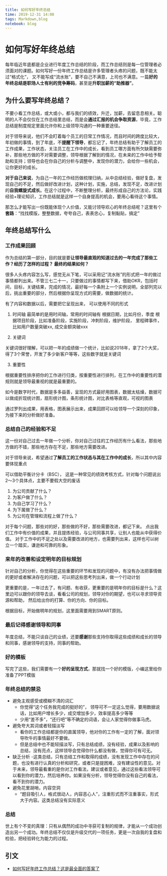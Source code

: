 ```yaml
---
title: 如何写好年终总结
time: 2019-12-31 14:08
tags: Markdown,blog
notebook: blog
---
```


# 如何写好年终总结

每年临近年底都是企业进行年度工作总结的阶段，而工作总结则是每一位管理者必须面对的课题。如何写好一份年终工作总结是许多管理者头疼的问题，既不能太过“格式化”， 又不能写成“流水账”，要不自己不满意，上司也不满意。一篇**好的年终总结是职场人士有利的竞争筹码**，甚至是**升职加薪的“助推器”**。

## 为什么要写年终总结？

不要小看工作总结，或大或小，都与我们的绩效，升迁，加薪，去留息息相关。聪明的人不会仅仅在工作总结里总结，而是会**通过汇报的机会争取资源**，毕竟，工作总结是制度规定里面允许你和上级领导沟通的一种重要途径。

对于领导来说，他们不会盯着每个员工的日常工作情况，而且时间的跨度比较大，年初做的事情，到了年底，不**提醒下领导**，都忘记了，年终总结有助于了解员工的工作成果，工作状态，关注员工在工作中的成长，看到员工哪方面有所欠缺需要弥补，那些地方做的不对需要调整，领导根据了解到的情况，在未来的工作中给予帮助和支持；领导也会在你自己的分析与调整中，发现你的潜力，会给你一些机会，让你更好的成长。

**对于自己来说**，为自己一年的工作经历做梳理归纳，从中总结经验，做好复盘，发现自己的不足，然后做好改进计划，这种计划，实施，总结，发现不足，改进计划的**自我螺旋式成长**。在这个过程中，不断整理分析，最终形成自己的方法论，实践经验+理论知识，工作总结就是这样一个自身提高的机会，要用心看待这个事情。

那怎么才能写出一份既能体现个人价值，又能讨领导欢心的年终总结呢？这里有个**套路**：“找找模版，整整数据，夸夸自己，表表忠心，复制黏贴，搞定”

## 年终总结写什么

### 工作成果回顾

作为总结的第一部分，目的就是要**让领导最直观的知道过去的一年完成了那些工作？经历了怎样的过程？ 最终的结果如何？**

很多人头疼内容怎么写，感觉无从下笔，可以采用记“流水账”的形式把一年的做过事情都列出来。不管三七二十一，只要做过的事情都写下来，借助OKR，包括时间，目标，关键结果，完成的情况，最好每一个条附上一个实例说明，全部列完以后，挑出重要的部分，然后根据你呈现方式的需要，做数据的统计。

有了内容和数据以后，需要把它呈现出来， 可以使用不同的形式

1. 时间轴
最简单的是用时间轴，常用的时间轴有
根据日期，比如月份，季度
根据项目阶段，比如准备阶段，实施阶段，冲刺阶段，维护阶段，
里程碑事件，比如用户数量突破xx, 成交金额突破xxx

2. 关键词

关键词很好理解，可以把一年的成绩做一个统计，比如说2018年，拿了2个大奖，得了3个荣誉，开发了多少新客户等等，这些数字就是关键词

3. 重要性

根据重要性排序把你的工作进行归类，按重要性进行排列，在工作中的重要性的潜规则就是领导最重视的就是最重要的。

如今是数字时代，数据是多多益善，呈现的方式最好用图表，数据太枯燥，数据可以做成折现统计图，扇形统计图，条形统计图，对比表格等直观，可视的图表

通过罗列出成果，用表格，图表展示出来，成果回顾可以给领导一个深刻的印象，为接下来的分析做好准备。

### 总结自己的经验和不足

这一份对自己过去一年做一个分析，你对自己过往的工作经历有什么看法，那些地方做的不错，那些地方存在不足，那些地方需要改进。

对于领导来说，希望通过**了解员工的工作状态与其在工作中的成长**，所以其中内容要体现重点

可以借助平衡计分卡（BSC）， 这是一种常见的绩效考核方式，针对每个问题说出2～3个具体点，主要不要假大空的废话
1. 为公司贡献了什么？
2. 为客户做了什么？
3. 为自己学习了什么？
4. 为下属做了什么？
5. 为公司在管理和流程上做了什么？

对于每个问题，那些对的好，那些做的不好，那些需要改进，都记下来。
点出我们工作中有价值的成果，并且提炼经验，与公司同事共享，让别人也能从中获得价值。
对于工作中的不足之处以及需要改进的地方，也需要列出来，这样也可以树立一个踏实，谦逊和可靠的形象。

### 来年的改善和设定明年的目标规划

针对自己的分析，你觉得在这些重要的环节和发现的问题中，有没有办法把事情做的更好或者解决存在的问题，可以把这些思考列出来，做一个行动计划

更重要的是，一年过去了，有问题、有收获，更重要的是明年你的目标是什么？这里边可以跟你的领导去谈，看看公司的规划，领导对你的期望，也可以寻求领导资源和帮助， 然后给出你的打算、你的方向、你的目标。

根据目标，开始做明年的规划，这里面需要用到SMART原则。

### 最后记得感谢领导和同事

年度总结，不能只谈自己的业绩，还要**感谢**那些支持你取得这些成绩和成长的领导和同事，感谢领导的支持，同事的帮助。

### 好的模板

写完了这些，我们需要有一个**好的呈现方式**，那就找一个好的模版，小编这里给你准备了PPT模版

### 年终总结的禁忌

- 避免主观感受或模糊不清的词汇
    - 你觉得“这个任务我完成的挺好的”， 领导可不一定这么觉得，要用数据说话，比如用户增长多少，成交增加多少，效率提高多少等等
    - 少用“差不多”，“还行吧”等不确定的词语，会让人家觉得你做事马虎。
- 避免夸大其词或者轻描淡写
    - 看你的工作总结都是你的直属领导，他对你的工作有一定的了解，面对领导吹牛的事情最好不要做。
    - 但是总结中也不能轻描淡写，只有总结成绩，没有经验，成果以及影响的总结，没有亮点，这样领导会觉得你什么都没有做，觉得你可有可无。
- 缺乏分析
    -这类总结，只有总结工作和取得的成绩，没有发现工作中存在的问题，也没有进行认真的分析和研究，或者只是提困难，没有建设性的意见。对于未来，领导最看重的是你对工作看法，建议或者意见，通过这些看法领导可以看到你的潜力，然后培养你。如果没有分析，领导觉得你没有自己的看法，看不到你的潜力。
- 避免花里胡哨，内容空洞
    - “题目吸引人，格式很动人，内容恶心人”，注重形式而不注重事实，形式大于内容。这类总结没有实际意义

### 总结

世上有个不变的真理：只有从偶然的成功中寻获可复制的规律，才能从一个成功创造出另一个成功。年终总结不仅仅是升级交代的一项任务，更是一次自我的复盘和检验，把经验转化为能力的过程。

## 引文

- [如何写好年终工作总结？这是最全面的答案了 ](http://www.sohu.com/a/288014197_100091630)

